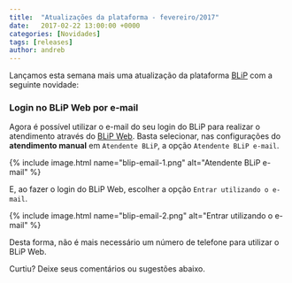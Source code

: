 ```yaml
---
title:  "Atualizações da plataforma - fevereiro/2017"
date:   2017-02-22 13:00:00 +0000
categories: [Novidades]
tags: [releases]
author: andreb
---
```


Lançamos esta semana mais uma atualização da plataforma [BLiP](https://blip.ai) com a seguinte novidade:

### Login no BLiP Web por e-mail
Agora é possível utilizar o e-mail do seu login do BLiP para realizar o atendimento através do [BLiP Web](https://web.blip.ai). 
Basta selecionar, nas configurações do **atendimento manual** em `Atendente BLiP`, a opção `Atendente BLiP e-mail`. 

{% include image.html name="blip-email-1.png" alt="Atendente BLiP e-mail" %}

E, ao fazer o login do BLiP Web, escolher a opção `Entrar utilizando o e-mail`.

{% include image.html name="blip-email-2.png" alt="Entrar utilizando o e-mail" %}

Desta forma, não é mais necessário um número de telefone para utilizar o BLiP Web. 

Curtiu? Deixe seus comentários ou sugestões abaixo.
